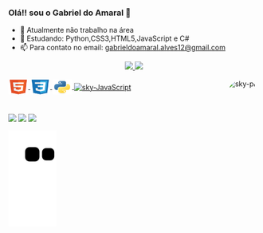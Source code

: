 ### Olá!! sou o Gabriel do Amaral 👋

- 🔭 Atualmente não trabalho na área
- 🌱 Estudando: Python,CSS3,HTML5,JavaScript e C#
- 📫 Para contato no email: gabrieldoamaral.alves12@gmail.com

<div align="center">
  <a href="https://github.com/skypse">
  <img width="42%" src="https://github-readme-stats.vercel.app/api?username=skypse&show_icons=true&theme=aura_dark&include_all_commits=true&count_private=true">
  <img width="50%" src="https://github-readme-stats.vercel.app/api/top-langs/?username=skypse&layout=compact&langs_count=7&theme=aura_dark">
    
</div>
  <div style="display: inline_block"><br>
  <img align="center" alt="sky-HTML" height="30" width="40" src="https://raw.githubusercontent.com/devicons/devicon/master/icons/html5/html5-original.svg">
  <img align="center" alt="sky-CSS" height="30" width="40" src="https://raw.githubusercontent.com/devicons/devicon/master/icons/css3/css3-original.svg">
  <img align="center" alt="sky-Python" height="30" width="40" src="https://raw.githubusercontent.com/devicons/devicon/master/icons/python/python-original.svg">
  <img align="center" alt="sky-JavaScript" height="30" width="40" src="https://cdn.jsdelivr.net/gh/devicons/devicon/icons/javascript/javascript-original.svg" />
  <img align="right" alt="sky-pic" height="150" style="border-radius:50px;" 
       src="https://cdn.discordapp.com/attachments/653429742686568478/957785559764463716/download20220300203655.png">
</div>
  
  #
  
  </div>
  <a href="https://www.instagram.com/skypse_/" target="_blank"><img src="https://img.shields.io/badge/-Instagram-%23E4405F?style=for-the-badge&logo=instagram&logoColor=white" target="_blank"></a>
 	<a href="https://www.twitch.tv/skypse_" target="_blank"><img src="https://img.shields.io/badge/Twitch-9146FF?style=for-the-badge&logo=twitch&logoColor=white" target="_blank"></a>
  <a href = "mailto:gabrieldoamaral.alves12@gmail.com"><img src="https://img.shields.io/badge/-Gmail-%23333?style=for-the-badge&logo=gmail&logoColor=white" target="_blank"></a>
  
  ![Snake animation](https://github.com/skypse/skypse/blob/output/github-contribution-grid-snake.svg)

  </div>
 
 
